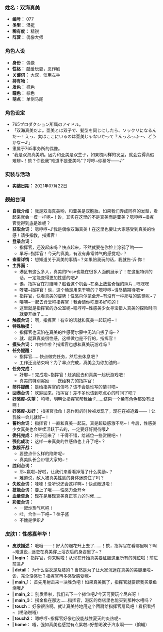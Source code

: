 ### 姓名：双海真美
* **编号：** 077
* **类型：** 潜艇
* **稀有度：** 精锐
* **阵营：** 偶像大师


### 角色人设
* **身份：** 偶像
* **性格：** 酷爱玩耍，恶作剧
* **关键词：** 大双，惯用左手
* **持有物：** 
* **发色：** 棕色
* **瞳色：** 棕色
* **萌点：** 单侧马尾


### 角色设定
* 765プロダクション所属のアイドル。
* 「双海真美だよ。亜美とは双子で、髪型を同じにしたら、ソックリになるんだ～！えっ、実はここにいるのは亜美じゃないかって？んっふっふ～、どうかなー♪」
* 隶属于765事务所的偶像。
* “我是双海真美哟。因为和亚美是双生子，如果梳同样的发型，就会变得真假难辨~！欸？你说我“难道不是亚美吗”？哼哼~你猜呀——♪”


### 实装与活动
* **实装日期：** 2021年07月22日


### 舰船台词
* **自我介绍：** 我是双海真美哟，和亚美是双胞胎。如果我们弄成同样的发型，看起来就会一模一样呢~！诶，其实在这里的不是真美而是亚美？嗯哼哼~指挥官觉得到底是谁呢？
* **获取台词：** 嗯哼哼~♪我是偶像双海真美！在这里也要让大家感受到真美的性感！请多指教，指挥官！
* **登录台词：**
  * 指挥官，还没起床吗？快点起来，不然就要在你脸上涂鸦了哟——
  * 早呀~指挥官！今天的真美，有没有非常帅气的感觉呢~？
* **查看详情：** 想知道关于真美的事情~？如果陪我玩的话，我就告·诉·你！
* **主界面：**
  * 港区有这么多人，真美的Pose也能在很多人面前展示了！在这里特训的话，一定能变得更加性感的吧♪
  * 诶，指挥官在打瞌睡？趁着这个机会~在桌上放些奇怪的照片…嘿嘿嘿
  * 呀嚯~指挥官！诶，这个桶是用来干嘛的？嗯哼哼~请尽情期待吧☆
  * 指挥官，快看真美的姿势！性感荷尔蒙全开~有没有一种那啥的感觉呢~？
  * 喂喂~一起去食堂吧指挥官！我会请你吃很多好吃的！
  * 这里就是指挥官的办公室呢~嗯哼哼~性感美少女寻宝猎人真美的探险时间就要开始了……
* **触摸台词：** 啊，指挥官！有空的话就和真美一起玩吧~！
* **特殊触摸：**
  * 指挥官也沉陷在真美的性感荷尔蒙中无法自拔了吗~？
  * 就、就算真美很性感，这样做也是不行的，指挥官！
* **摸头台词：** 咋啦咋啦？指挥官也想和真美玩游戏吗？
* **任务提醒：**
  * 指挥官……快点做完任务，然后去休息吧？
  * 工作还没结束吗？为了早点完成，真美会为你加油的~
* **任务完成：**
  * 好耶~！完成啦~指挥官！赶紧回去和真美一起玩游戏吧！
  * 真美的特别奖励——送给努力的指挥官！
* **邮件提醒：** 是给指挥官的信吗？该不会是谁写的情书吧~
* **回港台词：** 欢迎回来，指挥官！差不多也该到吃点心的时间了吧？
* **好感度-失望：** 呜哇，明明让指挥官帮我抽卡……结果一个稀有角色都没有出啊！
* **好感度-友好：** 指挥官救命！恶作剧的时候被发现了，现在在被追着——！让我躲一会儿就好~！
* **誓约台词：** 指挥官！一直和真美一起玩，真是超级感激不尽~！今后，性感美少女真美也会继续活跃下去的，一定要好好期待哦♪
* **委托完成：** 终于回来了！干得不错，给诸位一些赏赐吧~！
* **强化成功：** 这样一来真美的性感值也上升了吧~？
* **旗舰开战：**
  * 要整点什么样的陷阱呢~
  * 真美队长会带领大家的~！
* **胜利台词：**
  * 耶~赢啦~好啦，让我们来看看掉落了什么奖励~？
  * 难道说，敌人被真美性感的身体迷惑住了吗？
* **失败台词：** 哇哇！没听说还会这样啊~！快点撤退啦！
* **技能台词：** 要上了哦——性感力全开☆
* **血量告急：** 现在是展现真美真正实力的时候……
* **彩蛋台词：**
  * 一起炒热气氛吧！
  * 哇，合作一下吧~？律子酱
  * 不愧是伊织♪


### 皮肤1：性感嘉年华！
* **皮肤描述：** 哦哦——！好大的烟花升上去了……！欸，指挥官在看哪里啊？啊~难道说…迷恋在真美穿上浴衣后的身姿里了~？
* **| login：** 指挥官，你来晚啦！从现在开始真美要征服这里所有的摊位啦！前进前进♪
* **| detail：** 为什么浴衣是及膝的？当然是为了让大家沉迷在真美的美腿里啦~诶，完全没感觉？指挥官再多感受感受嘛~
* **| main_1：** 首先用射击来一决胜负吧！如果真美赢了，指挥官就要帮我买章鱼烧哦♪
* **| main_2：** 别发呆啦，我们去下一个摊位吧♪今天可要玩个尽兴呀！
* **| main_3：** 捞金鱼在那边……指挥官，港区的商店里也能买到那种水槽吗？
* **| touch：** 好像很热啊。就让真美特地用这个团扇给指挥官扇风吧！看招看招~（啪嗒啪嗒）
* **| touch2：** 嗯哼哼~指挥官好像也没能战胜夏天的炎热呢~
* **| home：** 唔，强如真美也感觉有点累啦~好想喝波子汽水啊——（偷瞄）
